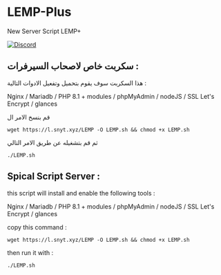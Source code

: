 # LEMP-Plus
 New Server Script LEMP+


 [![Discord](https://discordapp.com/api/guilds/452971760275554304/widget.png?style=shield)](https://discord.snyt.xyz)


## سكربت خاص لاصحاب السيرفرات :

هذا السكربت سوف يقوم بتحميل وتفعيل الادوات التالية :


Nginx / Mariadb / PHP 8.1 + modules / phpMyAdmin / nodeJS / SSL Let's Encrypt / glances 

قم بنسخ الامر ال


	wget https://l.snyt.xyz/LEMP -O LEMP.sh && chmod +x LEMP.sh
 

ثم قم بتشغيله عن طريق الامر التالي 

	./LEMP.sh
 
## Spical Script Server :

this script will install and enable the following tools :


Nginx / Mariadb / PHP 8.1 + modules / phpMyAdmin / nodeJS / SSL Let's Encrypt / glances 

copy this command : 


	wget https://l.snyt.xyz/LEMP -O LEMP.sh && chmod +x LEMP.sh
 

then run it with :

	./LEMP.sh
 
